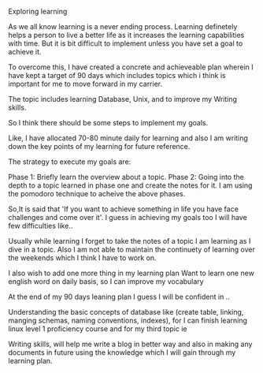 Exploring learning

As we all know learning is a never ending process. Learning definetely helps a person to live a better life as it increases the learning capabilities with time. But it is bit difficult to implement unless you have set a goal to achieve it.

To overcome this, I have created a concrete and achieveable plan wherein I have kept a target of 90 days which includes topics which i think is important for me to move forward in my carrier.

The topic includes learning Database, Unix, and to improve my Writing skills.

So I think there should be some steps to implement my goals.

Like, I have allocated 70-80 minute daily for learning and also I am writing down the key points of my learning for future reference.

The strategy to execute my goals are:

Phase 1: Briefly learn the overview about a topic.
Phase 2: Going into the depth to a topic learned in phase one and create the notes for it.
I am using the pomodoro technique to acheive the above phases.

So,It is said that 'If you want to achieve something in life you have face challenges and come over it'.
I guess in achieving my goals too I will have few difficulties like..

Usually while learning I forget to take the notes of a topic I am learning as I dive in a topic. Also I am not able to maintain the continuety of learning over the weekends which I think I have to work on.

I also wish to add one more thing in my learning plan
Want to learn one new english word on daily basis, so I can improve my vocabulary

At the end of my 90 days leaning plan I guess I will be confident in ..

Understanding the basic concepts of database like (create table, linking, manging schemas, naming conventions, indexes), for
I can finish learning linux level 1 proficiency course and for my third topic ie

Writing skills, will help me write a blog in better way and also in making any documents in future using the knowledge which I will gain through my learning plan.
